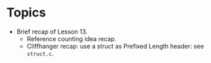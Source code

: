 # Topics

* Brief recap of Lesson 13.
  * Reference counting idea recap.
  * Cliffhanger recap: use a struct as Prefixed Length header: see `struct.c`.
